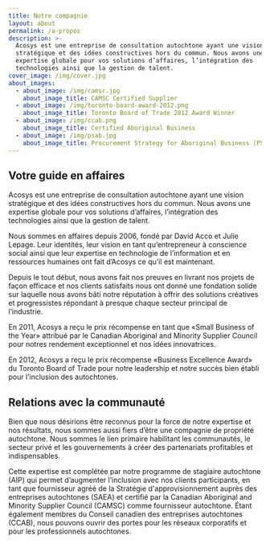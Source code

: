 ```yaml
---
title: Notre compagnie
layout: about
permalink: /a-propos
description: >-
  Acosys est une entreprise de consultation autochtone ayant une vision
  stratégique et des idées constructives hors du commun. Nous avons une
  expertise globale pour vos solutions d’affaires, l’intégration des
  technologies ainsi que la gestion de talent.
cover_image: /img/cover.jpg
about_images:
  - about_image: /img/camsc.jpg
    about_image_title: CAMSC Certified Supplier
  - about_image: /img/toronto-board-award-2012.png
    about_image_title: Toronto Board of Trade 2012 Award Winner
  - about_image: /img/ccab.png
    about_image_title: Certified Aboriginal Business
  - about_image: /img/psab.jpg
    about_image_title: Procurement Strategy for Aboriginal Business (PSAB)
---
```

## Votre guide en affaires

Acosys est une entreprise de consultation autochtone ayant une vision stratégique et des idées constructives hors du commun. Nous avons une expertise globale pour vos solutions d’affaires, l’intégration des technologies ainsi que la gestion de talent.

Nous sommes en affaires depuis 2006, fondé par David Acco et Julie Lepage. Leur identités, leur vision en tant qu’entrepreneur à conscience social ainsi que leur expertise en technologie de l’information et en ressources humaines ont fait d’Acosys ce qu’il est maintenant.

Depuis le tout début, nous avons fait nos preuves en livrant nos projets de façon efficace et nos clients satisfaits nous ont donné une fondation solide sur laquelle nous avons bâti notre réputation à offrir des solutions créatives et progressistes répondant à presque chaque secteur principal de l’industrie.

En 2011, Acosys a reçu le prix récompense en tant que «Small Business of the Year» attribué par le Canadian Aboriginal and Minority Supplier Council pour notres rendement exceptionnel et nos idées innovatrices.

En 2012, Acosys a reçu le prix récompense «Business Excellence Award» du Toronto Board of Trade pour notre leadership et notre succès bien établi pour l’inclusion des autochtones.

## Relations avec la communauté

Bien que nous désirions être reconnus pour la force de notre expertise et nos résultats, nous sommes aussi fiers d’être une compagnie de propriété autochtone. Nous sommes le lien primaire habilitant les communautés, le secteur privé et les gouvernements à créer des partenariats profitables et indispensables.

Cette expertise est complétée par notre programme de stagiaire autochtone (AIP) qui permet d’augmenter l’inclusion avec nos clients participants, en tant que fournisseur agréé de la Stratégie d'approvisionnement auprès des entreprises autochtones (SAEA) et certifié par la Canadian Aboriginal and Minority Supplier Council (CAMSC) comme fournisseur autochtone. Étant également membres du Conseil canadien des entreprises autochtones (CCAB), nous pouvons ouvrir des portes pour les réseaux corporatifs et pour les professionnels autochtones.
